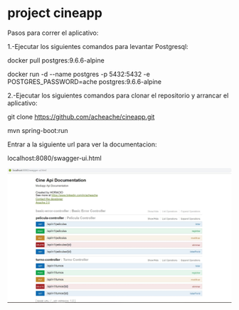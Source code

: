 # project cineapp


Pasos para correr el aplicativo:


1.-Ejecutar los siguientes comandos para levantar Postgresql:

docker pull postgres:9.6.6-alpine

docker run -d --name postgres -p 5432:5432 -e POSTGRES_PASSWORD=ache postgres:9.6.6-alpine

2.-Ejecutar los siguientes comandos para clonar el repositorio y arrancar el aplicativo: 

git clone https://github.com/acheache/cineapp.git

mvn spring-boot:run

Entrar a la siguiente url para ver la documentacion:

localhost:8080/swagger-ui.html

![alt tag](https://github.com/acheache/cineapp/blob/master/documentacion.JPG)
